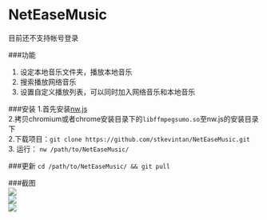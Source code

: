 # NetEaseMusic
目前还不支持帐号登录

###功能
1. 设定本地音乐文件夹，播放本地音乐  
2. 搜索播放网络音乐  
3. 设置自定义播放列表，可以同时加入网络音乐和本地音乐  

###安装
1.首先安装[nw.js](https://github.com/nwjs/nw.js)  
2.拷贝chromium或者chrome安装目录下的`libffmpegsumo.so`至nw.js的安装目录下  
2.下载项目：`git clone https://github.com/stkevintan/NetEaseMusic.git`    
3. 运行： `nw /path/to/NetEaseMusic/`  

###更新
`cd /path/to/NetEaseMusic/ && git pull`  

###截图  
<img src="http://7xiyak.com1.z0.glb.clouddn.com/s10.png" />  
<img src="http://7xiyak.com1.z0.glb.clouddn.com/s11.png" />  
<img src="http://7xiyak.com1.z0.glb.clouddn.com/s12.png" />  
